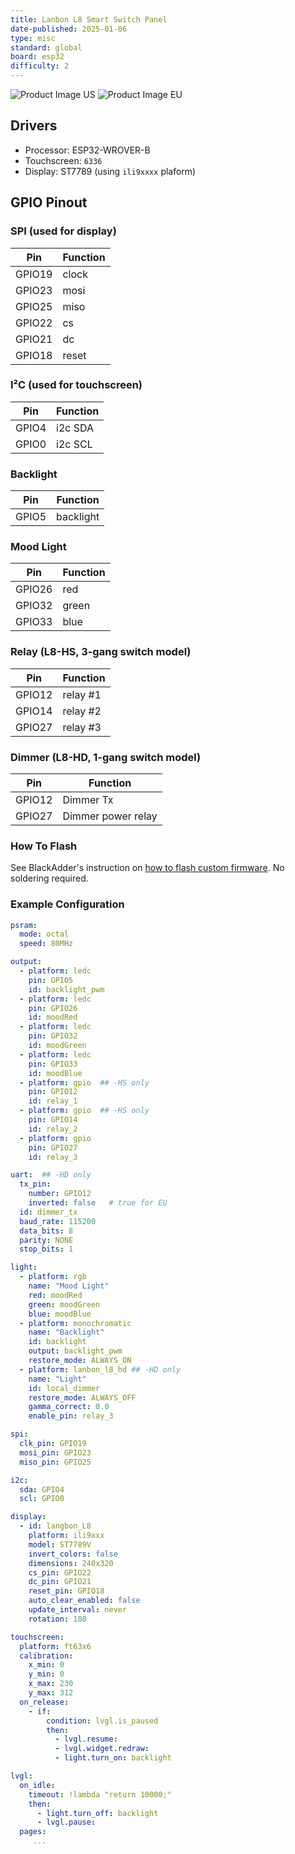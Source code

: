 ```yaml
---
title: Lanbon L8 Smart Switch Panel
date-published: 2025-01-06
type: misc
standard: global
board: esp32
difficulty: 2
---
```


![Product Image US](lanbon-l8-us-white.png "US Version") ![Product Image EU](lanbon-l8-eu-black.png "EU Version")

## Drivers

* Processor: ESP32-WROVER-B
* Touchscreen: `6336`
* Display: ST7789 (using `ili9xxxx` plaform)

## GPIO Pinout

### SPI (used for display)

| Pin    | Function      |
| ------ | ------------- |
| GPIO19 | clock   |
| GPIO23 | mosi    |
| GPIO25 | miso    |
| GPIO22 | cs      |
| GPIO21 | dc      |
| GPIO18 | reset   |

### I²C (used for touchscreen)

| Pin    | Function      |
| ------ | ------------- |
| GPIO4 | i2c SDA     |
| GPIO0 | i2c SCL     |

### Backlight

| Pin    | Function      |
| ------ | ------------- |
| GPIO5  | backlight   |

### Mood Light

| Pin    | Function      |
| ------ | ------------- |
| GPIO26  | red   |
| GPIO32  | green   |
| GPIO33  | blue   |

### Relay (L8-HS, 3-gang switch model)

| Pin    | Function      |
| ------ | ------------- |
| GPIO12  | relay #1   |
| GPIO14  | relay #2   |
| GPIO27  | relay #3   |

### Dimmer (L8-HD, 1-gang switch model)

| Pin    | Function      |
| ------ | ------------- |
| GPIO12  | Dimmer Tx   |
| GPIO27  | Dimmer power relay |

### How To Flash

See BlackAdder's instruction on [how to flash custom firmware](https://blakadder.com/lanbon-L8-custom-firmware/).
No soldering required.

### Example Configuration

```yaml
psram:
  mode: octal
  speed: 80MHz

output:
  - platform: ledc
    pin: GPIO5
    id: backlight_pwm
  - platform: ledc
    pin: GPIO26
    id: moodRed
  - platform: ledc
    pin: GPIO32
    id: moodGreen
  - platform: ledc
    pin: GPIO33
    id: moodBlue
  - platform: gpio  ## -HS only
    pin: GPIO12
    id: relay_1
  - platform: gpio  ## -HS only
    pin: GPIO14
    id: relay_2
  - platform: gpio
    pin: GPIO27
    id: relay_3

uart:  ## -HD only
  tx_pin:
    number: GPIO12
    inverted: false   # true for EU
  id: dimmer_tx
  baud_rate: 115200
  data_bits: 8
  parity: NONE
  stop_bits: 1

light:
  - platform: rgb
    name: "Mood Light"
    red: moodRed
    green: moodGreen
    blue: moodBlue
  - platform: monochromatic
    name: "Backlight"
    id: backlight
    output: backlight_pwm
    restore_mode: ALWAYS_ON
  - platform: lanbon_l8_hd ## -HD only
    name: "Light"
    id: local_dimmer
    restore_mode: ALWAYS_OFF
    gamma_correct: 0.0
    enable_pin: relay_3

spi:
  clk_pin: GPIO19
  mosi_pin: GPIO23
  miso_pin: GPIO25

i2c:
  sda: GPIO4
  scl: GPIO0

display:
  - id: langbon_L8
    platform: ili9xxx
    model: ST7789V
    invert_colors: false
    dimensions: 240x320
    cs_pin: GPIO22
    dc_pin: GPIO21
    reset_pin: GPIO18
    auto_clear_enabled: false
    update_interval: never
    rotation: 180

touchscreen:
  platform: ft63x6
  calibration:
    x_min: 0
    y_min: 0
    x_max: 230
    y_max: 312
  on_release:
    - if:
        condition: lvgl.is_paused
        then:
          - lvgl.resume:
          - lvgl.widget.redraw:
          - light.turn_on: backlight

lvgl:
  on_idle:
    timeout: !lambda "return 10000;"
    then:
      - light.turn_off: backlight
      - lvgl.pause:
  pages:
     ...
```
